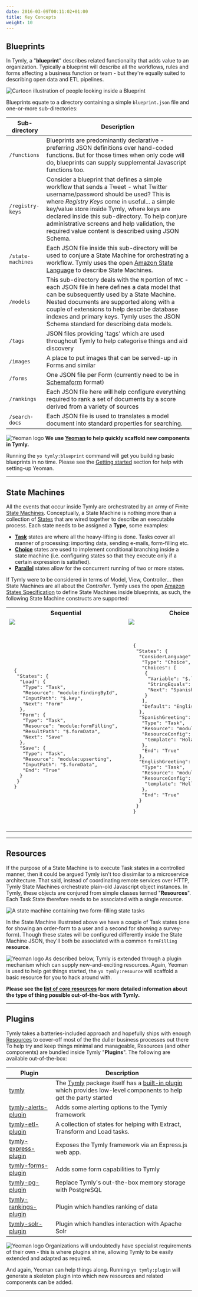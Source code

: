 ```yaml
---
date: 2016-03-09T00:11:02+01:00
title: Key Concepts
weight: 10
---
```


## Blueprints

In Tymly, a "__blueprint__" describes related functionality that adds value to an organization.
Typically a blueprint will describe all the workflows, rules and forms affecting a business function or team - but they're equally suited to describing open data and ETL pipelines.

![Cartoon illustration of people looking inside a Blueprint](/images/inside-a-blueprint.png#center)

Blueprints equate to a directory containing a simple `blueprint.json` file and one-or-more sub-directories:

| Sub-directory | Description |
| ------------- | ----------- |
| `/functions` | Blueprints are predominantly declarative - preferring JSON definitions over hand-coded functions. But for those times when only code will do, blueprints can supply supplemental Javascript functions too. |
| `/registry-keys` | Consider a blueprint that defines a simple workflow that sends a Tweet - what Twitter username/password should be used? This is where _Registry Keys_ come in useful... a simple key/value store inside Tymly, where keys are declared inside this sub-directory. To help conjure administrative screens and help validation, the required value content is described using JSON Schema. |
| `/state-machines` | Each JSON file inside this sub-directory will be used to conjure a State Machine for orchestrating a workflow. Tymly uses the open [Amazon State Language](https://states-language.net/spec.html) to describe State Machines. |
| `/models` | This sub-directory deals with the `M` portion of `MVC` - each JSON file in here defines a data model that can be subsequently used by a State Machine. Nested documents are supported along with a couple of extensions to help describe database indexes and primary keys. Tymly uses the JSON Schema standard for describing data models. |
| `/tags` | JSON files providing &#39;tags&#39; which are used throughout Tymly to help categorise things and aid discovery |
| `/images` | A place to put images that can be served-up in Forms and similar |
| `/forms` | One JSON file per Form (currently need to be in [Schemaform](http://schemaform.io/) format) |
| `/rankings` | Each JSON file here will help configure everything required to rank a set of documents by a score derived from a variety of sources |
| `/search-docs` | Each JSON file is used to translates a model document into standard properties for searching. |

![Yeoman logo](/images/yeoman.png#floatleft) __We use [Yeoman](http://yeoman.io/) to help quickly scaffold new components in Tymly.__

Running the `yo tymly:blueprint` command will get you building basic blueprints in no time. Please see the [Getting started](/getting-started/) section for help with setting-up Yeoman.

<div style="clear: both;"></div>

---

## State Machines

All the events that occur inside Tymly are orchestrated by an army of ~~Finite~~ [State Machines](https://en.wikipedia.org/wiki/Finite-state_machine).
Conceptually, a State Machine is nothing more than a collection of [States](https://states-language.net/spec.html#states-fields) that are wired together to describe an executable process.
Each state needs to be assigned a __Type__, some examples:

* __[Task](https://states-language.net/spec.html#task-state)__ states are where all the heavy-lifting is done. Tasks cover all manner of processing: importing data, sending e-mails, form-filling etc.
* __[Choice](https://states-language.net/spec.html#choice-state)__ states are used to implement conditional branching inside a state machine (i.e. configuring states so that they execute only if a certain expression is satisfied).
* __[Parallel](https://states-language.net/spec.html#parallel-state)__ states allow for the concurrent running of two or more states.

If Tymly were to be considered in terms of Model, View, Controller... then State Machines are all about the _Controller_.
Tymly uses the open [Amazon States Specification](https://states-language.net/spec.html) to define State Machines inside blueprints, as such, the following State Machine constructs are supported:

<table >
    <tr>
        <th>Sequential</th>
        <th>Choice</th>
        <th>Parallel</th>
    </tr>
    <tr>
        <td><img src="/images/sequential-states.png"/></td>
        <td><img src="/images/choice-states.png"/></td>
        <td><img src="/images/parallel-states.png"></td>
    </tr>
<tr>
<td>
<pre style="margin:0; padding:1em;">
{
 "States": {
  "Load": {
   "Type": "Task",
   "Resource": "module:findingById",
   "InputPath": "$.key",
   "Next": "Form"
  },
  "Form": {
   "Type": "Task",
   "Resource": "module:formFilling",
   "ResultPath": "$.formData",
   "Next": "Save"
  },
  "Save": {
   "Type": "Task",
   "Resource": "module:upserting",
   "InputPath": "$.formData",
   "End": "True"
  }
 }
}
</pre>
</td>

<td>
<pre style="margin:0;padding:1em;">
{
 "States": {
  "ConsiderLanguage": {
   "Type": "Choice",
   "Choices": [
    {
     "Variable": "$.language",
     "StringEquals": "Spanish"
     "Next": "SpanishGreeting"
    }
   ],
   "Default": "EnglishGreeting"
  },
  "SpanishGreeting": {
   "Type": "Task",
   "Resource": "module:logging",
   "ResourceConfig": {
    "template": "Hola"
   },
   "End": "True"
  },
  "EnglishGreeting": {
   "Type": "Task",
   "Resource": "module:logging",
   "ResourceConfig": {
    "template": "Hello"
   },
   "End": "True"
  }
 }
}
</pre>
</td>

<td>
<pre style="margin:0;padding:1em;">
{
 "States": {
  "ParallelThings": {
   "Type": "Parallel",
   "Branches": [
    {
     "StartAt": "ProcessAvatar",
     "States": {
      "ProcessAvatar" : {
       "Type": "Task",
       "Resource": "module:crop"
       "End": true
      }
     }
    },
    {
     "StartAt": "CreateAccount",
     "States": {
      "CreateAccount" : {
       "Type": "Task",
       "Resource": "module:onboard"
       "End": true
      }
     }
    }
   ],
   "Next": "SendWelcomeEmail"
  },
  "SendWelcomeEmail": {
   "Type": "Task",
   "Resource": "module:sendEmail"
   "End": true
  }
 }
}
</pre>
</td>
</tr>
</table>

---

## Resources

If the purpose of a State Machine is to execute Task states in a controlled manner, then it could be argued Tymly isn't too dissimilar to a microservice architecture.
That said, instead of coordinating remote services over HTTP, Tymly State Machines orchestrate plain-old Javascript object instances.
In Tymly, these objects are conjured from simple classes termed "__Resources__". Each Task State therefore needs to be associated with a single _resource_.

![A state machine containing two form-filling state tasks](/images/double-form-state-machine.png#center)

In the State Machine illustrated above we have a couple of Task states (one for showing an order-form to a user and a second for showing a survey-form).
Though these states will be configured differently inside the State Machine JSON, they'll both be associated with a common `formFilling` __resource__.

![Yeoman logo](/images/yeoman.png#floatleft)
As described below, Tymly is extended through a plugin mechanism which can supply new-and-exciting resources. Again, Yeoman is used to help get things started, the `yo tymly:resource` will scaffold a basic resource for you to hack around with.

__Please see the [list of core resources](/reference/#list-of-state-resources) for more detailed information about the type of thing possible out-of-the-box with Tymly.__

<div style="clear: both;"></div>

---

## Plugins

Tymly takes a batteries-included approach and hopefully ships with enough [Resources](/reference/#list-of-state-resources) to cover-off most of the the duller business processes out there
To help try and keep things minimal and manageable, Resources (and other components) are bundled inside Tymly "__Plugins__". The following are available out-of-the-box:

| Plugin | Description |
| ------ | ----------- |
| [tymly](https://github.com/wmfs/tymly#readme) | The [Tymly](https://github.com/wmfs/tymly/tree/master/packages/tymly) package itself has a [built-in plugin](https://github.com/wmfs/tymly/tree/master/packages/tymly/lib/plugin) which provides low-level components to help get the party started |
| [tymly-alerts-plugin](https://github.com/wmfs/tymly#readme) | Adds some alerting options to the Tymly framework |
| [tymly-etl-plugin](https://github.com/wmfs/tymly#readme) | A collection of states for helping with Extract, Transform and Load tasks. |
| [tymly-express-plugin](https://github.com/wmfs/tymly#readme) | Exposes the Tymly framework via an Express.js web app. |
| [tymly-forms-plugin](https://github.com/wmfs/tymly#readme) | Adds some form capabilities to Tymly |
| [tymly-pg-plugin](https://github.com/wmfs/tymly#readme) | Replace Tymly&#39;s out-the-box memory storage with PostgreSQL |
| [tymly-rankings-plugin](https://github.com/wmfs/tymly#readme) | Plugin which handles ranking of data |
| [tymly-solr-plugin](https://github.com/wmfs/tymly#readme) | Plugin which handles interaction with Apache Solr |

![Yeoman logo](/images/yeoman.png#floatleft)
Organizations will undoubtedly have specialist requirements of their own - this is where plugins shine, allowing Tymly to be easily extended and adapted as required.

And again, Yeoman can help things along. Running `yo tymly:plugin` will generate a skeleton plugin into which new resources and related components can be added.

<div style="clear: both;"></div>

---